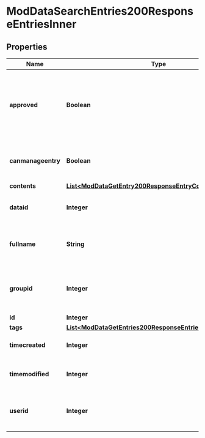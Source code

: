 

# ModDataSearchEntries200ResponseEntriesInner


## Properties

| Name | Type | Description | Notes |
|------------ | ------------- | ------------- | -------------|
|**approved** | **Boolean** | Whether the entry has been approved (if the database is configured in that way). |  [optional] |
|**canmanageentry** | **Boolean** | Whether the current user can manage this entry |  [optional] |
|**contents** | [**List&lt;ModDataGetEntry200ResponseEntryContentsInner&gt;**](ModDataGetEntry200ResponseEntryContentsInner.md) |  |  [optional] |
|**dataid** | **Integer** | The database id this record belongs to. |  [optional] |
|**fullname** | **String** | The user who created the entry fullname. |  [optional] |
|**groupid** | **Integer** | The group id this record belongs to (0 for no groups). |  [optional] |
|**id** | **Integer** | Record id. |  [optional] |
|**tags** | [**List&lt;ModDataGetEntries200ResponseEntriesInnerTagsInner&gt;**](ModDataGetEntries200ResponseEntriesInnerTagsInner.md) |  |  [optional] |
|**timecreated** | **Integer** | Time the record was created. |  [optional] |
|**timemodified** | **Integer** | Last time the record was modified. |  [optional] |
|**userid** | **Integer** | The id of the user who created the record. |  [optional] |



